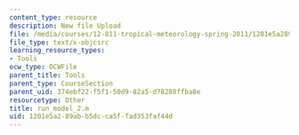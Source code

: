 ```yaml
---
content_type: resource
description: New file Upload
file: /media/courses/12-811-tropical-meteorology-spring-2011/1201e5a289abb5dcca5ffad353faf44d_run_model_2.m
file_type: text/x-objcsrc
learning_resource_types:
- Tools
ocw_type: OCWFile
parent_title: Tools
parent_type: CourseSection
parent_uid: 374ebf22-f5f1-50d9-82a5-d78288ffba8e
resourcetype: Other
title: run_model_2.m
uid: 1201e5a2-89ab-b5dc-ca5f-fad353faf44d
---
```

